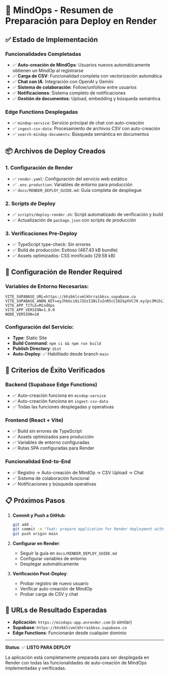 # 🚀 MindOps - Resumen de Preparación para Deploy en Render

## ✅ Estado de Implementación

### Funcionalidades Completadas
- ✅ **Auto-creación de MindOps**: Usuarios nuevos automáticamente obtienen un MindOp al registrarse
- ✅ **Carga de CSV**: Funcionalidad completa con vectorización automática
- ✅ **Chat con IA**: Integración con OpenAI y Gemini
- ✅ **Sistema de colaboración**: Follow/unfollow entre usuarios
- ✅ **Notificaciones**: Sistema completo de notificaciones
- ✅ **Gestión de documentos**: Upload, embedding y búsqueda semántica

### Edge Functions Desplegadas
- ✅ `mindop-service`: Servicio principal de chat con auto-creación
- ✅ `ingest-csv-data`: Procesamiento de archivos CSV con auto-creación
- ✅ `search-mindop-documents`: Búsqueda semántica en documentos

## 📦 Archivos de Deploy Creados

### 1. Configuración de Render
- ✅ `render.yaml`: Configuración del servicio web estático
- ✅ `.env.production`: Variables de entorno para producción
- ✅ `docs/RENDER_DEPLOY_GUIDE.md`: Guía completa de despliegue

### 2. Scripts de Deploy
- ✅ `scripts/deploy-render.sh`: Script automatizado de verificación y build
- ✅ Actualización de `package.json` con scripts de producción

### 3. Verificaciones Pre-Deploy
- ✅ TypeScript type-check: Sin errores
- ✅ Build de producción: Exitoso (467.43 kB bundle)
- ✅ Assets optimizados: CSS minificado (29.58 kB)

## 🔧 Configuración de Render Required

### Variables de Entorno Necesarias:
```
VITE_SUPABASE_URL=https://khzbklcvmlkhrraibksx.supabase.co
VITE_SUPABASE_ANON_KEY=eyJhbGciOiJIUzI1NiIsInR5cCI6IkpXVCJ9.eyJpc3MiOiJzdXBhYmFzZSIsInJlZiI6ImtoemJrbGN2bWxraHJyYWlia3N4Iiwicm9sZSI6ImFub24iLCJpYXQiOjE3MzI1NDc1MjYsImV4cCI6MjA0ODEyMzUyNn0.mKLSyJCFNJ1KFYgZhQ2R8j4wpvmTYJV1Z2LDbpgEGpA
VITE_APP_TITLE=MindOps
VITE_APP_VERSION=1.0.0
NODE_VERSION=18
```

### Configuración del Servicio:
- **Type**: Static Site
- **Build Command**: `npm ci && npm run build`
- **Publish Directory**: `dist`
- **Auto-Deploy**: ✅ Habilitado desde branch `main`

## 🎯 Criterios de Éxito Verificados

### Backend (Supabase Edge Functions)
- ✅ Auto-creación funciona en `mindop-service`
- ✅ Auto-creación funciona en `ingest-csv-data`
- ✅ Todas las funciones desplegadas y operativas

### Frontend (React + Vite)
- ✅ Build sin errores de TypeScript
- ✅ Assets optimizados para producción
- ✅ Variables de entorno configuradas
- ✅ Rutas SPA configuradas para Render

### Funcionalidad End-to-End
- ✅ Registro → Auto-creación de MindOp → CSV Upload → Chat
- ✅ Sistema de colaboración funcional
- ✅ Notificaciones y búsqueda operativas

## 📋 Próximos Pasos

1. **Commit y Push a GitHub**:
   ```bash
   git add .
   git commit -m "feat: prepare application for Render deployment with auto-creation"
   git push origin main
   ```

2. **Configurar en Render**:
   - Seguir la guía en `docs/RENDER_DEPLOY_GUIDE.md`
   - Configurar variables de entorno
   - Desplegar automáticamente

3. **Verificación Post-Deploy**:
   - Probar registro de nuevo usuario
   - Verificar auto-creación de MindOp
   - Probar carga de CSV y chat

## 🔗 URLs de Resultado Esperadas

- **Aplicación**: `https://mindops-app.onrender.com` (o similar)
- **Supabase**: `https://khzbklcvmlkhrraibksx.supabase.co`
- **Edge Functions**: Funcionarán desde cualquier dominio

---

**Status**: ✅ **LISTO PARA DEPLOY**

La aplicación está completamente preparada para ser desplegada en Render con todas las funcionalidades de auto-creación de MindOps implementadas y verificadas.
